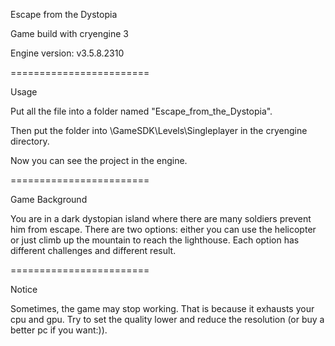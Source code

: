 Escape from the Dystopia

Game build with cryengine 3

Engine version: v3.5.8.2310

========================

Usage

Put all the file into a folder named "Escape_from_the_Dystopia".

Then put the folder into \GameSDK\Levels\Singleplayer in the cryengine directory.

Now you can see the project in the engine.

========================

Game Background

You are in a dark dystopian island where there are many soldiers prevent him from escape.
There are two options: either you can use the helicopter or just climb up the mountain to reach the lighthouse.
Each option has different challenges and different result.

========================

Notice

Sometimes, the game may stop working. That is because it exhausts your cpu and gpu.
Try to set the quality lower and reduce the resolution (or buy a better pc if you want:)).
